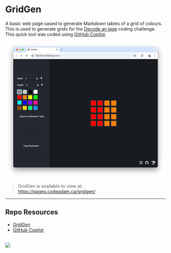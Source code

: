 # GridGen

A basic web page uased to generate Markdown tables of a grid of colours. This is used to generate grids for the [Decode an Iage](https://challenges.codeadam.ca/decode-an-image) coding challenge. This quick tool was coded using [GitHub Copilot]([https://pages.codeadam.ca/gridgen/](https://github.com/features/copilot)).

![GridGen](_readme/screenshot-gridgen.png)

> GridGen is available to view at:  
> https://pages.codeadam.ca/gridgen/

***

## Repo Resources

* [GridGen](https://pages.codeadam.ca/gridgen/)
* [GitHub Copilot](https://pages.codeadam.ca/gridgen/)

<br>
<a href="https://codeadam.ca">
<img src="https://cdn.codeadam.ca/images@1.0.0/codeadam-logo-coloured-horizontal.png" width="200">
</a>


